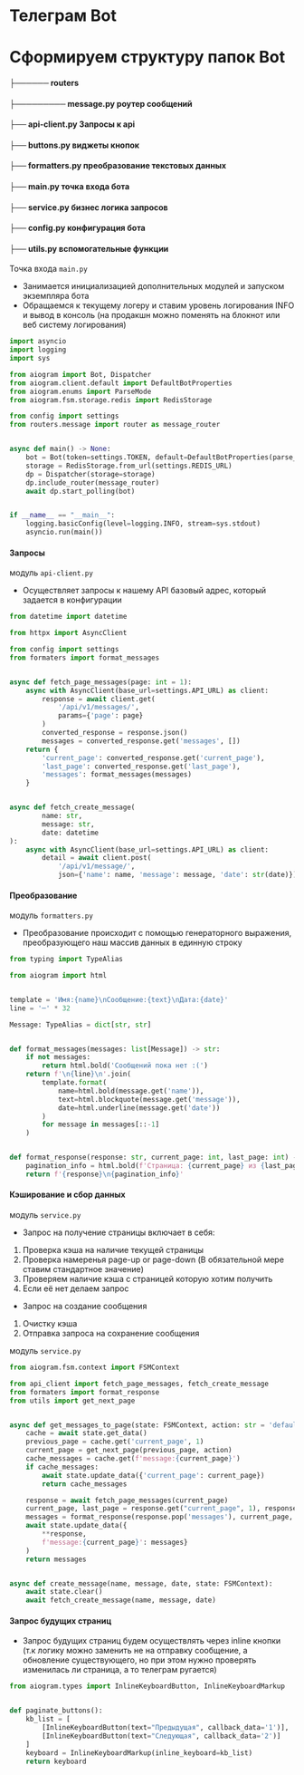 
# Телеграм Bot

# Сформируем структуру папок Bot
#### ├────── routers 
#### ├───────── message.py роутер сообщений
#### ├── api-client.py Запросы к api
#### ├── buttons.py виджеты кнопок
#### ├── formatters.py преобразование текстовых данных
#### ├── main.py точка входа бота
#### ├── service.py бизнес логика запросов
#### ├── config.py конфигурация бота
#### ├── utils.py вспомогательные функции

Точка входа `main.py`
- Занимается инициализацией дополнительных модулей и запуском экземпляра бота
- Обращаемся к текущему логеру и ставим уровень логирования INFO и вывод в консоль
  (на продакшн можно поменять на блокнот или веб систему логирования)
```python
import asyncio
import logging
import sys

from aiogram import Bot, Dispatcher
from aiogram.client.default import DefaultBotProperties
from aiogram.enums import ParseMode
from aiogram.fsm.storage.redis import RedisStorage

from config import settings
from routers.message import router as message_router


async def main() -> None:
    bot = Bot(token=settings.TOKEN, default=DefaultBotProperties(parse_mode=ParseMode.HTML))
    storage = RedisStorage.from_url(settings.REDIS_URL)
    dp = Dispatcher(storage=storage)
    dp.include_router(message_router)
    await dp.start_polling(bot)


if __name__ == "__main__":
    logging.basicConfig(level=logging.INFO, stream=sys.stdout)
    asyncio.run(main())

```

#### Запросы
модуль `api-client.py`
- Осуществляет запросы к нашему API базовый адрес, который задается в конфигурации
```python
from datetime import datetime

from httpx import AsyncClient

from config import settings
from formaters import format_messages


async def fetch_page_messages(page: int = 1):
    async with AsyncClient(base_url=settings.API_URL) as client:
        response = await client.get(
            '/api/v1/messages/',
            params={'page': page}
        )
        converted_response = response.json()
        messages = converted_response.get('messages', [])
    return {
        'current_page': converted_response.get('current_page'),
        'last_page': converted_response.get('last_page'),
        'messages': format_messages(messages)
    }


async def fetch_create_message(
        name: str,
        message: str,
        date: datetime
):
    async with AsyncClient(base_url=settings.API_URL) as client:
        detail = await client.post(
            '/api/v1/message/',
            json={'name': name, 'message': message, 'date': str(date)})
```

#### Преобразование 
модуль `formatters.py`
- Преобразование происходит с помощью генераторного выражения, преобразующего
наш массив данных в единную строку
```python
from typing import TypeAlias

from aiogram import html


template = 'Имя:{name}\nСообщение:{text}\nДата:{date}'
line = '─' * 32

Message: TypeAlias = dict[str, str]


def format_messages(messages: list[Message]) -> str:
    if not messages:
        return html.bold('Сообщений пока нет :(')
    return f'\n{line}\n'.join(
        template.format(
            name=html.bold(message.get('name')),
            text=html.blockquote(message.get('message')),
            date=html.underline(message.get('date'))
        )
        for message in messages[::-1]
    )


def format_response(response: str, current_page: int, last_page: int) -> str:
    pagination_info = html.bold(f'Страница: {current_page} из {last_page}')
    return f'{response}\n{pagination_info}'

```

#### Кэширование и сбор данных
модуль `service.py`

- Запрос на получение страницы включает в себя:
1. Проверка кэша на наличие текущей страницы
2. Проверка намеренья page-up or page-down
   (В обязательной мере ставим стандартное значение)
3. Проверяем наличие кэша с страницей которую хотим получить
4. Если её нет делаем запрос
- Запрос на создание сообщения
1. Очистку кэша
2. Отправка запроса на сохранение сообщения

модуль `service.py`
```python
from aiogram.fsm.context import FSMContext

from api_client import fetch_page_messages, fetch_create_message
from formaters import format_response
from utils import get_next_page


async def get_messages_to_page(state: FSMContext, action: str = 'default'):
    cache = await state.get_data()
    previous_page = cache.get('current_page', 1)
    current_page = get_next_page(previous_page, action)
    cache_messages = cache.get(f'message:{current_page}')
    if cache_messages:
        await state.update_data({'current_page': current_page})
        return cache_messages

    response = await fetch_page_messages(current_page)
    current_page, last_page = response.get("current_page", 1), response.get("last_page", 1)
    messages = format_response(response.pop('messages'), current_page, last_page)
    await state.update_data({
        **response,
        f'message:{current_page}': messages}
    )
    return messages


async def create_message(name, message, date, state: FSMContext):
    await state.clear()
    await fetch_create_message(name, message, date)

```

#### Запрос будущих страниц
- Запрос будущих страниц будем осуществлять через inline кнопки
  (т.к логику можно заменить не на отправку сообщение, а обновление существующего, 
  но при этом нужно проверять изменилась ли страница, а то телеграм ругается)
```python
from aiogram.types import InlineKeyboardButton, InlineKeyboardMarkup


def paginate_buttons():
    kb_list = [
        [InlineKeyboardButton(text="Предыдущая", callback_data='1')],
        [InlineKeyboardButton(text="Следующая", callback_data='2')]
    ]
    keyboard = InlineKeyboardMarkup(inline_keyboard=kb_list)
    return keyboard

```